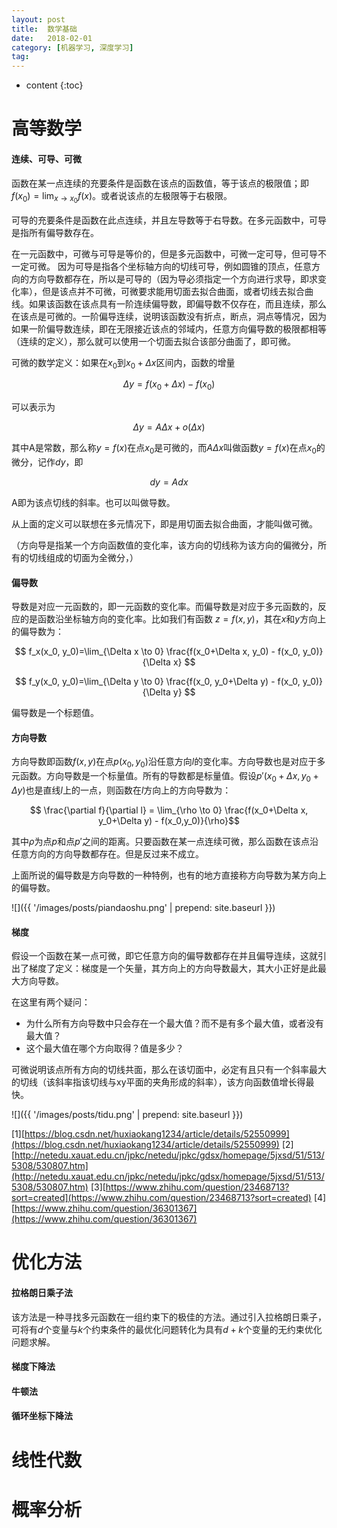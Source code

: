 ```yaml
---
layout: post
title:  数学基础
date:   2018-02-01
category: [机器学习, 深度学习]
tag: 
---
```


* content
{:toc}


# 高等数学

#### 连续、可导、可微

函数在某一点连续的充要条件是函数在该点的函数值，等于该点的极限值；即$f(x_0)=\lim_{x \to x_0}f(x)$。或者说该点的左极限等于右极限。

可导的充要条件是函数在此点连续，并且左导数等于右导数。在多元函数中，可导是指所有偏导数存在。

在一元函数中，可微与可导是等价的，但是多元函数中，可微一定可导，但可导不一定可微。
因为可导是指各个坐标轴方向的切线可导，例如圆锥的顶点，任意方向的方向导数都存在，所以是可导的（因为导必须指定一个方向进行求导，即求变化率），但是该点并不可微，可微要求能用切面去拟合曲面，或者切线去拟合曲线。如果该函数在该点具有一阶连续偏导数，即偏导数不仅存在，而且连续，那么在该点是可微的。一阶偏导连续，说明该函数没有折点，断点，洞点等情况，因为如果一阶偏导数连续，即在无限接近该点的邻域内，任意方向偏导数的极限都相等（连续的定义），那么就可以使用一个切面去拟合该部分曲面了，即可微。

可微的数学定义：如果在$x_0$到$x_0+\Delta x$区间内，函数的增量  

$$\Delta y = f(x_0+\Delta x) - f(x_0)$$  

可以表示为  

$$\Delta y = A\Delta x + o(\Delta x)$$  

其中A是常数，那么称$y=f(x)$在点$x_0$是可微的，而$A\Delta x$叫做函数$y = f(x)$在点$x_0$的微分，记作$dy$，即

$$dy = Adx$$  

A即为该点切线的斜率。也可以叫做导数。

从上面的定义可以联想在多元情况下，即是用切面去拟合曲面，才能叫做可微。

（方向导是指某一个方向函数值的变化率，该方向的切线称为该方向的偏微分，所有的切线组成的切面为全微分，）


#### 偏导数

导数是对应一元函数的，即一元函数的变化率。而偏导数是对应于多元函数的，反应的是函数沿坐标轴方向的变化率。比如我们有函数 $z=f(x,y)$，其在$x$和$y$方向上的偏导数为：  

$$ f_x(x_0, y_0)=\lim_{\Delta x \to 0} \frac{f(x_0+\Delta x, y_0) - f(x_0, y_0)}{\Delta x} $$ 

$$ f_y(x_0, y_0)=\lim_{\Delta y \to 0} \frac{f(x_0, y_0+\Delta y) - f(x_0, y_0)}{\Delta y} $$ 

偏导数是一个标题值。


#### 方向导数

方向导数即函数$f(x,y)$在点$p(x_0,y_0)$沿任意方向$l$的变化率。方向导数也是对应于多元函数。方向导数是一个标量值。所有的导数都是标量值。假设$p'(x_0+\Delta x,y_0+\Delta y)$也是直线$l$上的一点，则函数在$l$方向上的方向导数为：  

$$ \frac{\partial f}{\partial l} = \lim_{\rho \to 0} \frac{f(x_0+\Delta x, y_0+\Delta y) - f(x_0,y_0)}{\rho}$$

其中$\rho$为点$p$和点$p'$之间的距离。只要函数在某一点连续可微，那么函数在该点沿任意方向的方向导数都存在。但是反过来不成立。

上面所说的偏导数是方向导数的一种特例，也有的地方直接称方向导数为某方向上的偏导数。

![]({{ '/images/posts/piandaoshu.png' | prepend: site.baseurl }}) 

#### 梯度

假设一个函数在某一点可微，即它任意方向的偏导数都存在并且偏导连续，这就引出了梯度了定义：梯度是一个矢量，其方向上的方向导数最大，其大小正好是此最大方向导数。

在这里有两个疑问：
* 为什么所有方向导数中只会存在一个最大值？而不是有多个最大值，或者没有最大值？
* 这个最大值在哪个方向取得？值是多少？

可微说明该点所有方向的切线共面，那么在该切面中，必定有且只有一个斜率最大的切线（该斜率指该切线与xy平面的夹角形成的斜率），该方向函数值增长得最快。

![]({{ '/images/posts/tidu.png' | prepend: site.baseurl }}) 

[1][https://blog.csdn.net/huxiaokang1234/article/details/52550999](https://blog.csdn.net/huxiaokang1234/article/details/52550999)
[2][http://netedu.xauat.edu.cn/jpkc/netedu/jpkc/gdsx/homepage/5jxsd/51/513/5308/530807.htm](http://netedu.xauat.edu.cn/jpkc/netedu/jpkc/gdsx/homepage/5jxsd/51/513/5308/530807.htm)
[3][https://www.zhihu.com/question/23468713?sort=created](https://www.zhihu.com/question/23468713?sort=created)
[4][https://www.zhihu.com/question/36301367](https://www.zhihu.com/question/36301367)

# 优化方法

#### 拉格朗日乘子法

该方法是一种寻找多元函数在一组约束下的极佳的方法。通过引入拉格朗日乘子，可将有$d$个变量与$k$个约束条件的最优化问题转化为具有$d+k$个变量的无约束优化问题求解。



#### 梯度下降法

#### 牛顿法

#### 循环坐标下降法

# 线性代数

# 概率分析